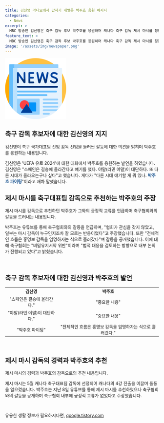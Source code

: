 ```yaml
---
title: 김신영 라디오에서 갑자기 내뱉은 박주호 응원 메시지
categories:
  - News
excerpt: >
  MBC 방송인 김신영은 축구 감독 후보 박주호를 응원하며 캐나다 축구 감독 제시 마시를 칭찬했다. 그는 잉글랜드 대표팀 전술에 답답함을 털어놓았고, 축구협회 갈등에 대한 입장도 밝혔다. 박주호는 홍명보 감독 선임에 대한 축구협회의 결정과 감독 후보에 대한 대중의 태도에 대해 논란을 제기했으며, 이에 대한 축구협회의 대응 역시 언급되고 있다.
feature_text: >
  MBC 방송인 김신영은 축구 감독 후보 박주호를 응원하며 캐나다 축구 감독 제시 마시를 칭찬했다. 그는 잉글랜드 대표팀 전술에 답답함을 털어놓았고, 축구협회 갈등에 대한 입장도 밝혔다. 박주호는 홍명보 감독 선임에 대한 축구협회의 결정과 감독 후보에 대한 대중의 태도에 대해 논란을 제기했으며, 이에 대한 축구협회의 대응 역시 언급되고 있다.
image: '/assets/img/newspaper.png'
---
```


<p><img src="/assets/img/newspaper.png" alt="kimp 속보" /></p>

<h2 data-ke-size="size26">축구 감독 후보자에 대한 김신영의 지지</h2>

<p data-ke-size="size16">김신영이 축구 국가대표팀 신임 감독 선임을 둘러싼 갈등에 대한 의견을 밝히며 박주호를 응원하는 내용입니다.</p>

<p>김신영은 'UEFA 유로 2024'에 대한 대화에서 박주호를 응원하는 발언을 하였습니다. 김신영은 "스페인은 결승에 올라간다고 얘기를 했다. 야말(라민 야말)이 대단하다. 또 다른 시대가 올라오는구나 싶다"고 했습니다. 게다가 "다른 시대 얘기할 게 뭐 있나. <b><span style="color: #1a5490;">박주호 파이팅</span></b>"이라고 재차 말했습니다.</p>

<h2 data-ke-size="size26">제시 마시를 축구대표팀 감독으로 추천하는 박주호의 주장</h2>

<p data-ke-size="size16">제시 마시를 감독으로 추천하던 박주호가 그와의 긍정적 교류를 언급하며 축구협회와의 갈등을 드러내는 내용입니다.</p>

<p>박주호는 유튜브를 통해 축구협회와의 갈등을 언급하며, "협회가 관심을 갖지 않았고, 일부는 마시 감독이 누구인지조차 잘 모르는 반응이었다"고 주장했습니다. 또한 "전체적인 흐름은 홍명보 감독을 임명하자는 식으로 흘러갔다"며 갈등을 공개했습니다. 이에 대해 축구협회는 "비밀유지서약 위반"이라며 "법적 대응을 검토하는 방향으로 내부 논의가 진행되고 있다"고 밝혔습니다.</p>

<p data-ke-size="size16">&nbsp;</p>

<h2 data-ke-size="size26">축구 감독 후보자에 대한 김신영과 박주호의 발언</h2>

<table>
    <tbody>
        <tr>
            <td style="text-align: center; height: 17px;"><b>김신영</b></td>
            <td style="text-align: center; height: 17px;"><b>박주호</b></td>
        </tr>
        <tr>
            <td style="text-align: center; height: 17px;">"스페인은 결승에 올라간다."</td>
            <td style="text-align: center; height: 17px;">"중요한 내용"</td>
        </tr>
        <tr>
            <td style="text-align: center; height: 17px;">"야말(라민 야말)이 대단하다."</td>
            <td style="text-align: center; height: 17px;">"중요한 내용"</td>
        </tr>
        <tr>
            <td style="text-align: center; height: 17px;">"박주호 파이팅"</td>
            <td style="text-align: center; height: 17px;">"전체적인 흐름은 홍명보 감독을 임명하자는 식으로 흘러갔다."</td>
        </tr>
    </tbody>
</table>

<p data-ke-size="size16">&nbsp;</p>

<h2 data-ke-size="size26">제시 마시 감독의 경력과 박주호의 추천</h2>

<p data-ke-size="size16">제시 마시의 경력과 박주호의 감독으로의 추천 내용입니다.</p>

<p>제시 마시는 5월 캐나다 축구대표팀 감독에 선정되어 캐나다의 4강 진출을 이끌며 돌풍을 일으켰습니다. 박주호는 지난 8일 유튜브를 통해 제시 마시를 추천하였으나 축구협회와의 갈등을 공개하며 축구협회 내부에 긍정적 교류가 없었다고 주장했습니다.</p>

<p data-ke-size="size16">&nbsp;</p>
유용한 생활 정보가 필요하시다면, <a href="https://qoogle.tistory.com" rel="dofollow">qoogle.tistory.com</a>


